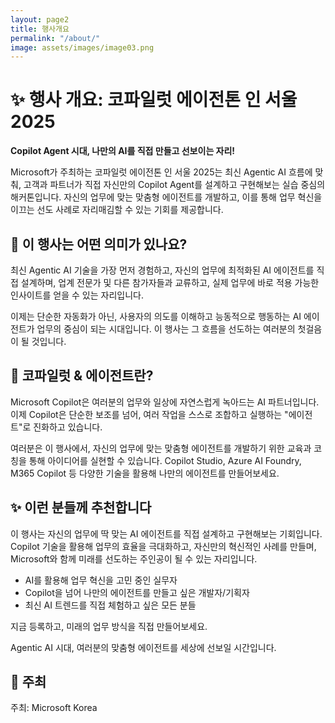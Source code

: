 ```yaml
---
layout: page2
title: 행사개요
permalink: "/about/"
image: assets/images/image03.png
---
```



# ✨ 행사 개요: 코파일럿 에이전톤 인 서울 2025

**Copilot Agent 시대, 나만의 AI를 직접 만들고 선보이는 자리!**

Microsoft가 주최하는 코파일럿 에이전톤 인 서울 2025는 최신 Agentic AI 흐름에 맞춰, 고객과 파트너가 직접 자신만의 Copilot Agent를 설계하고 구현해보는 실습 중심의 해커톤입니다. 자신의 업무에 맞는 맞춤형 에이전트를 개발하고, 이를 통해 업무 혁신을 이끄는 선도 사례로 자리매김할 수 있는 기회를 제공합니다.

## 🏁 이 행사는 어떤 의미가 있나요?

최신 Agentic AI 기술을 가장 먼저 경험하고, 자신의 업무에 최적화된 AI 에이전트를 직접 설계하며, 업계 전문가 및 다른 참가자들과 교류하고, 실제 업무에 바로 적용 가능한 인사이트를 얻을 수 있는 자리입니다.

이제는 단순한 자동화가 아닌, 사용자의 의도를 이해하고 능동적으로 행동하는 AI 에이전트가 업무의 중심이 되는 시대입니다. 이 행사는 그 흐름을 선도하는 여러분의 첫걸음이 될 것입니다.

## 🧠 코파일럿 & 에이전트란?

Microsoft Copilot은 여러분의 업무와 일상에 자연스럽게 녹아드는 AI 파트너입니다. 이제 Copilot은 단순한 보조를 넘어, 여러 작업을 스스로 조합하고 실행하는 "에이전트"로 진화하고 있습니다.

여러분은 이 행사에서, 자신의 업무에 맞는 맞춤형 에이전트를 개발하기 위한 교육과 코칭을 통해 아이디어를 실현할 수 있습니다. Copilot Studio, Azure AI Foundry, M365 Copilot 등 다양한 기술을 활용해 나만의 에이전트를 만들어보세요.

## ✨ 이런 분들께 추천합니다

이 행사는 자신의 업무에 딱 맞는 AI 에이전트를 직접 설계하고 구현해보는 기회입니다. Copilot 기술을 활용해 업무의 효율을 극대화하고, 자신만의 혁신적인 사례를 만들며, Microsoft와 함께 미래를 선도하는 주인공이 될 수 있는 자리입니다.

- AI를 활용해 업무 혁신을 고민 중인 실무자 
- Copilot을 넘어 나만의 에이전트를 만들고 싶은 개발자/기획자
- 최신 AI 트렌드를 직접 체험하고 싶은 모든 분들

지금 등록하고, 미래의 업무 방식을 직접 만들어보세요.

Agentic AI 시대, 여러분의 맞춤형 에이전트를 세상에 선보일 시간입니다.

## 🏢 주최

주최: Microsoft Korea


